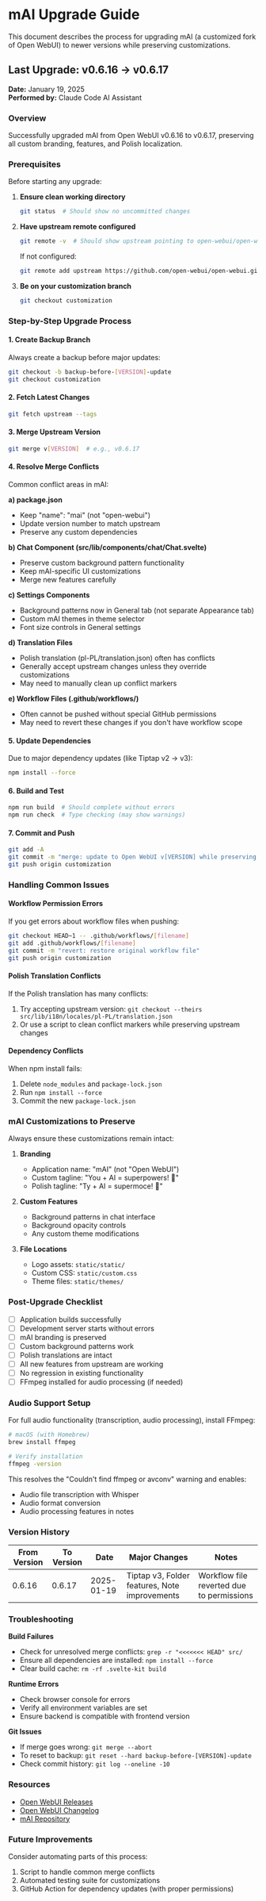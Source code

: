 # mAI Upgrade Guide

This document describes the process for upgrading mAI (a customized fork of Open WebUI) to newer versions while preserving customizations.

## Last Upgrade: v0.6.16 → v0.6.17

**Date:** January 19, 2025  
**Performed by:** Claude Code AI Assistant

### Overview

Successfully upgraded mAI from Open WebUI v0.6.16 to v0.6.17, preserving all custom branding, features, and Polish localization.

### Prerequisites

Before starting any upgrade:

1. **Ensure clean working directory**
   ```bash
   git status  # Should show no uncommitted changes
   ```

2. **Have upstream remote configured**
   ```bash
   git remote -v  # Should show upstream pointing to open-webui/open-webui
   ```
   
   If not configured:
   ```bash
   git remote add upstream https://github.com/open-webui/open-webui.git
   ```

3. **Be on your customization branch**
   ```bash
   git checkout customization
   ```

### Step-by-Step Upgrade Process

#### 1. Create Backup Branch
Always create a backup before major updates:
```bash
git checkout -b backup-before-[VERSION]-update
git checkout customization
```

#### 2. Fetch Latest Changes
```bash
git fetch upstream --tags
```

#### 3. Merge Upstream Version
```bash
git merge v[VERSION]  # e.g., v0.6.17
```

#### 4. Resolve Merge Conflicts

Common conflict areas in mAI:

**a) package.json**
- Keep "name": "mai" (not "open-webui")
- Update version number to match upstream
- Preserve any custom dependencies

**b) Chat Component (src/lib/components/chat/Chat.svelte)**
- Preserve custom background pattern functionality
- Keep mAI-specific UI customizations
- Merge new features carefully

**c) Settings Components**
- Background patterns now in General tab (not separate Appearance tab)
- Custom mAI themes in theme selector
- Font size controls in General settings

**d) Translation Files**
- Polish translation (pl-PL/translation.json) often has conflicts
- Generally accept upstream changes unless they override customizations
- May need to manually clean up conflict markers

**e) Workflow Files (.github/workflows/)**
- Often cannot be pushed without special GitHub permissions
- May need to revert these changes if you don't have workflow scope

#### 5. Update Dependencies
Due to major dependency updates (like Tiptap v2 → v3):
```bash
npm install --force
```

#### 6. Build and Test
```bash
npm run build  # Should complete without errors
npm run check  # Type checking (may show warnings)
```

#### 7. Commit and Push
```bash
git add -A
git commit -m "merge: update to Open WebUI v[VERSION] while preserving mAI customizations"
git push origin customization
```

### Handling Common Issues

#### Workflow Permission Errors
If you get errors about workflow files when pushing:
```bash
git checkout HEAD~1 -- .github/workflows/[filename]
git add .github/workflows/[filename]
git commit -m "revert: restore original workflow file"
git push origin customization
```

#### Polish Translation Conflicts
If the Polish translation has many conflicts:
1. Try accepting upstream version: `git checkout --theirs src/lib/i18n/locales/pl-PL/translation.json`
2. Or use a script to clean conflict markers while preserving upstream changes

#### Dependency Conflicts
When npm install fails:
1. Delete `node_modules` and `package-lock.json`
2. Run `npm install --force`
3. Commit the new `package-lock.json`

### mAI Customizations to Preserve

Always ensure these customizations remain intact:

1. **Branding**
   - Application name: "mAI" (not "Open WebUI")
   - Custom tagline: "You + AI = superpowers! 🚀"
   - Polish tagline: "Ty + AI = supermoce! 🚀"

2. **Custom Features**
   - Background patterns in chat interface
   - Background opacity controls
   - Any custom theme modifications

3. **File Locations**
   - Logo assets: `static/static/`
   - Custom CSS: `static/custom.css`
   - Theme files: `static/themes/`

### Post-Upgrade Checklist

- [ ] Application builds successfully
- [ ] Development server starts without errors
- [ ] mAI branding is preserved
- [ ] Custom background patterns work
- [ ] Polish translations are intact
- [ ] All new features from upstream are working
- [ ] No regression in existing functionality
- [ ] FFmpeg installed for audio processing (if needed)

### Audio Support Setup

For full audio functionality (transcription, audio processing), install FFmpeg:

```bash
# macOS (with Homebrew)
brew install ffmpeg

# Verify installation
ffmpeg -version
```

This resolves the "Couldn't find ffmpeg or avconv" warning and enables:
- Audio file transcription with Whisper
- Audio format conversion
- Audio processing features in notes

### Version History

| From Version | To Version | Date | Major Changes | Notes |
|--------------|------------|------|---------------|-------|
| 0.6.16 | 0.6.17 | 2025-01-19 | Tiptap v3, Folder features, Note improvements | Workflow file reverted due to permissions |

### Troubleshooting

**Build Failures**
- Check for unresolved merge conflicts: `grep -r "<<<<<<< HEAD" src/`
- Ensure all dependencies are installed: `npm install --force`
- Clear build cache: `rm -rf .svelte-kit build`

**Runtime Errors**
- Check browser console for errors
- Verify all environment variables are set
- Ensure backend is compatible with frontend version

**Git Issues**
- If merge goes wrong: `git merge --abort`
- To reset to backup: `git reset --hard backup-before-[VERSION]-update`
- Check commit history: `git log --oneline -10`

### Resources

- [Open WebUI Releases](https://github.com/open-webui/open-webui/releases)
- [Open WebUI Changelog](https://github.com/open-webui/open-webui/blob/main/CHANGELOG.md)
- [mAI Repository](https://github.com/pilpat/mAI)

### Future Improvements

Consider automating parts of this process:
1. Script to handle common merge conflicts
2. Automated testing suite for customizations
3. GitHub Action for dependency updates (with proper permissions)